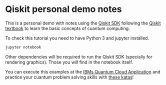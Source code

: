 # Qiskit personal demo notes

This is a personal demo with notes using the [Qiskit SDK](https://qiskit.org) following the [Qiskit textbook](https://qiskit.org/textbook/preface.html) to learn the basic concepts of cuantum computing.

To check this tutorial you need to have Python 3 and jupyter installed.


```bash
jupyter notebook
```

Other dependencies will be required to run the Qiskit SDK (specially for rendering graphics). Those you will find in the notebook itself.

You can execute this examples at the [IBMs Quantum Cloud Application](https://quantum-computing.ibm.com/) and practice your cuantum problem solving skills with [these katas](https://docs.microsoft.com/en-us/quantum/tutorials/intro-to-katas)!